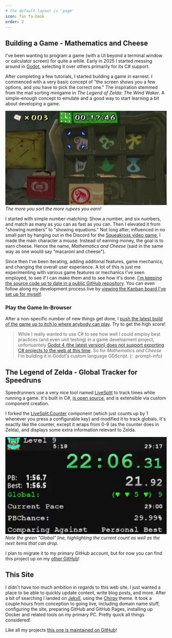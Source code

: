 ```yaml
---
# the default layout is 'page'
icon: fas fa-book
order: 2
---
```


## Building a Game - Mathematics and Cheese

I've been wanting to program a game (with a UI beyond a terminal window or calculator screen) for quite a while. Early in 2025 I started messing around in [Godot](https://godotengine.org/), selecting it over others primarily for its C# support.

After completing a few tutorials, I started building a game in earnest. I commenced with a very basic concept of "the screen shows you a few options, and you have to pick the correct one." The inspiration stemmed from the mail sorting minigame in *The Legend of Zelda: The Wind Waker*. A simple-enough concept to emulate and a good way to start learning a bit about developing a game.

![A screenshot from the video game "The Legend of Zelda: The Wind Waker" showcasing the mail sorting minigame](/assets/pages/projects/wind-waker-mail-sort-screenshot.png)
_The more you sort the more rupees you earn!_

I started with simple number-matching: Show a number, and six numbers, and match as many as you can as fast as you can. Then I elevated it from "showing numbers" to "showing equations." Not long after, influenced in no small part by hanging out in the Discord for the [Squeakross video game](https://squeakross.cool/), I made the main character a mouse. Instead of earning money, the goal is to earn cheese. Hence the name, *Mathematics and Cheese* (said in the same way as one would say "macaroni and cheese").

Since then I've been iterating, adding additonal features, game mechanics, and changing the overall user experience. A lot of this is just me experimenting with various game features or mechanics I've seen employed, to see if I can make them and to see how it's done. [I'm keeping the source code up to date in a public GitHub repository](https://github.com/sdepouw/mathematics-and-cheese/). You can even follow along my development process live by [viewing the Kanban board I've set up for myself](https://github.com/users/sdepouw/projects/3/).

### Play the Game In-Browser

After a non-specific number of new things get done, I [push the latest build of the game up to itch.io where anybody can play](https://doctorblue.itch.io/mathematics-and-cheese). Try to get the high score!

> While I really wanted to use C# to see how well I could employ best practices (and even unit testing) in a game development project, 
> unfortuantely [Godot 4 (the latest version) does not support exporting C# projects to the web at this time](https://godotengine.org/article/platform-state-in-csharp-for-godot-4-2/#web). So for *Mathematics and Cheese* I'm building it in Godot's custom language GDScript.
{: .prompt-info}

## The Legend of Zelda - Global Tracker for Speedruns

Speedrunners use a very nice tool named [LiveSplit](https://livesplit.org/) to track times whlie running a game. It's built in C#, [is open source](https://github.com/LiveSplit), and is extensible via custom component creation.

I forked the [LiveSplit.Counter](https://github.com/LiveSplit/LiveSplit.Counter) component (which just counts up by 1 whenever you press a configurable key) and modified it to track globals. It's exactly like the counter, except it wraps from 0-9 (as the counter does in Zelda), and displays some extra information relevant to Zelda.

![A screenshot of LiveSplit highlighting the global counter](/assets/pages/projects/livesplit-global-counter.png)
_Note the green "Global" line, highlighting the current count as well as the next items that can drop._

I plan to migrate it to my primary GitHub account, but for now you can find this project up on my [other GitHub](https://github.com/DoctorBlue/LiveSplit.GlobalCounter)!

## This Site

I didn't have too much ambition in regards to this web site. I just wanted a place to be able to quickly update content, write blog posts, and more. After a bit of searching I landed on [Jekyll](https://jekyllrb.com/), using the [Chirpy](https://github.com/cotes2020/jekyll-theme-chirpy) theme. It took a couple hours from conception to going live, including domain name stuff, configuring the site, preparing GitHub and GitHub Pages, installing up Docker and related tools on my primary PC. Pretty quick all things considered!

Like all my projects [this one is maintained on GitHub](https://github.com/sdepouw/scottdepouw.com)!
